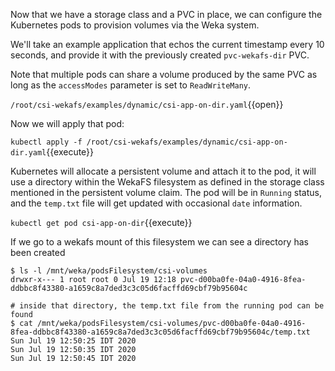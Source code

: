 Now that we have a storage class and a PVC in place, we can configure the Kubernetes pods to provision volumes via the Weka system.

We'll take an example application that echos the current timestamp every 10 seconds, and provide it with the previously created `pvc-wekafs-dir` PVC.

Note that multiple pods can share a volume produced by the same PVC as long as the `accessModes` parameter is set to `ReadWriteMany`.

`/root/csi-wekafs/examples/dynamic/csi-app-on-dir.yaml`{{open}}

Now we will apply that pod:

`kubectl apply -f /root/csi-wekafs/examples/dynamic/csi-app-on-dir.yaml`{{execute}}


Kubernetes will allocate a persistent volume and attach it to the pod, it will use a directory within the WekaFS filesystem as defined in the storage class mentioned in the persistent volume claim. The pod will be in `Running` status, and the `temp.txt` file will get updated with occasional `date` information.

`kubectl get pod csi-app-on-dir`{{execute}}

If we go to a wekafs mount of this filesystem we can see a directory has been created
```
$ ls -l /mnt/weka/podsFilesystem/csi-volumes
drwxr-x--- 1 root root 0 Jul 19 12:18 pvc-d00ba0fe-04a0-4916-8fea-ddbbc8f43380-a1659c8a7ded3c3c05d6facffd69cbf79b95604c

# inside that directory, the temp.txt file from the running pod can be found
$ cat /mnt/weka/podsFilesystem/csi-volumes/pvc-d00ba0fe-04a0-4916-8fea-ddbbc8f43380-a1659c8a7ded3c3c05d6facffd69cbf79b95604c/temp.txt
Sun Jul 19 12:50:25 IDT 2020
Sun Jul 19 12:50:35 IDT 2020
Sun Jul 19 12:50:45 IDT 2020
```
